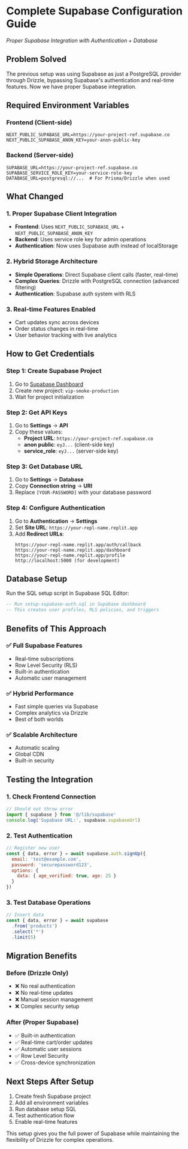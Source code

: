 # Complete Supabase Configuration Guide
*Proper Supabase Integration with Authentication + Database*

## Problem Solved
The previous setup was using Supabase as just a PostgreSQL provider through Drizzle, bypassing Supabase's authentication and real-time features. Now we have proper Supabase integration.

## Required Environment Variables

### Frontend (Client-side)
```env
NEXT_PUBLIC_SUPABASE_URL=https://your-project-ref.supabase.co
NEXT_PUBLIC_SUPABASE_ANON_KEY=your-anon-public-key
```

### Backend (Server-side)
```env
SUPABASE_URL=https://your-project-ref.supabase.co
SUPABASE_SERVICE_ROLE_KEY=your-service-role-key
DATABASE_URL=postgresql://...  # For Prisma/Drizzle when used
```

## What Changed

### 1. Proper Supabase Client Integration
- **Frontend**: Uses `NEXT_PUBLIC_SUPABASE_URL` + `NEXT_PUBLIC_SUPABASE_ANON_KEY`
- **Backend**: Uses service role key for admin operations
- **Authentication**: Now uses Supabase auth instead of localStorage

### 2. Hybrid Storage Architecture
- **Simple Operations**: Direct Supabase client calls (faster, real-time)
- **Complex Queries**: Drizzle with PostgreSQL connection (advanced filtering)
- **Authentication**: Supabase auth system with RLS

### 3. Real-time Features Enabled
- Cart updates sync across devices
- Order status changes in real-time
- User behavior tracking with live analytics

## How to Get Credentials

### Step 1: Create Supabase Project
1. Go to [Supabase Dashboard](https://supabase.com/dashboard)
2. Create new project: `vip-smoke-production`
3. Wait for project initialization

### Step 2: Get API Keys
1. Go to **Settings** → **API**
2. Copy these values:
   - **Project URL**: `https://your-project-ref.supabase.co`
   - **anon public**: `eyJ...` (client-side key)
   - **service_role**: `eyJ...` (server-side key)

### Step 3: Get Database URL
1. Go to **Settings** → **Database**
2. Copy **Connection string** → **URI**
3. Replace `[YOUR-PASSWORD]` with your database password

### Step 4: Configure Authentication
1. Go to **Authentication** → **Settings**
2. Set **Site URL**: `https://your-repl-name.replit.app`
3. Add **Redirect URLs**:
   ```
   https://your-repl-name.replit.app/auth/callback
   https://your-repl-name.replit.app/dashboard
   https://your-repl-name.replit.app/profile
   http://localhost:5000 (for development)
   ```

## Database Setup
Run the SQL setup script in Supabase SQL Editor:
```sql
-- Run setup-supabase-auth.sql in Supabase dashboard
-- This creates user profiles, RLS policies, and triggers
```

## Benefits of This Approach

### ✅ Full Supabase Features
- Real-time subscriptions
- Row Level Security (RLS)
- Built-in authentication
- Automatic user management

### ✅ Hybrid Performance
- Fast simple queries via Supabase
- Complex analytics via Drizzle
- Best of both worlds

### ✅ Scalable Architecture
- Automatic scaling
- Global CDN
- Built-in security

## Testing the Integration

### 1. Check Frontend Connection
```javascript
// Should not throw error
import { supabase } from '@/lib/supabase'
console.log('Supabase URL:', supabase.supabaseUrl)
```

### 2. Test Authentication
```javascript
// Register new user
const { data, error } = await supabase.auth.signUp({
  email: 'test@example.com',
  password: 'securepassword123',
  options: {
    data: { age_verified: true, age: 25 }
  }
})
```

### 3. Test Database Operations
```javascript
// Insert data
const { data, error } = await supabase
  .from('products')
  .select('*')
  .limit(5)
```

## Migration Benefits

### Before (Drizzle Only)
- ❌ No real authentication
- ❌ No real-time updates  
- ❌ Manual session management
- ❌ Complex security setup

### After (Proper Supabase)
- ✅ Built-in authentication
- ✅ Real-time cart/order updates
- ✅ Automatic user sessions
- ✅ Row Level Security
- ✅ Cross-device synchronization

## Next Steps After Setup
1. Create fresh Supabase project
2. Add all environment variables
3. Run database setup SQL
4. Test authentication flow
5. Enable real-time features

This setup gives you the full power of Supabase while maintaining the flexibility of Drizzle for complex operations.